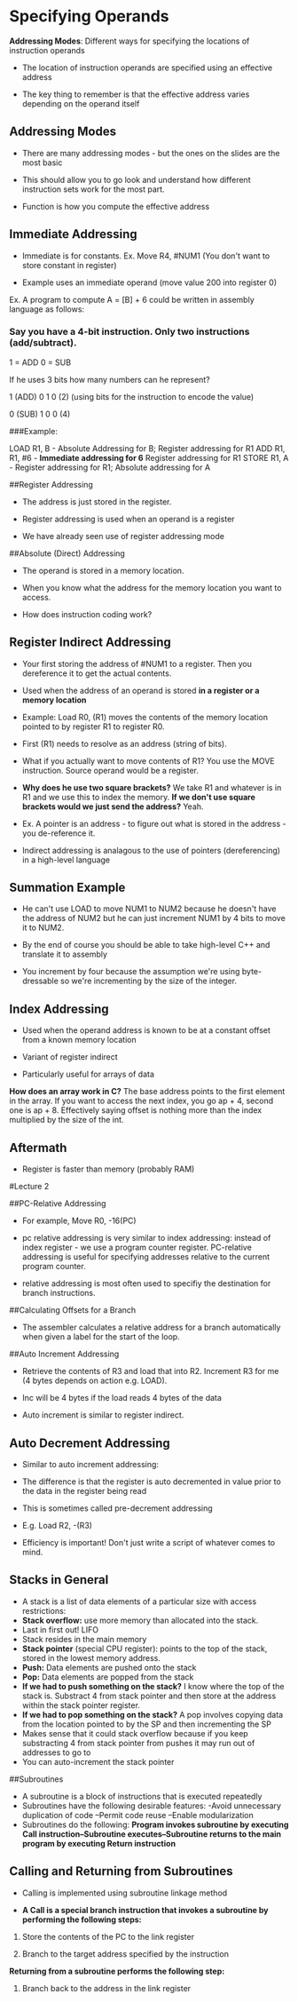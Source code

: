 # Specifying Operands

**Addressing Modes**: Different ways for specifying the locations of instruction operands

- The location of instruction operands are specified using an effective address

- The key thing to remember is that the effective address varies depending on the operand itself

## Addressing Modes

- There are many addressing modes - but the ones on the slides are the most basic

- This should allow you to go look and understand how different instruction sets work for the most part.

- Function is how you compute the effective address

## Immediate Addressing

- Immediate is for constants. Ex. Move R4, #NUM1 (You don't want to store constant in register)

- Example uses an immediate operand (move value 200 into register 0)

Ex. A program to compute A = [B] + 6 could be written in assembly language as follows:

### Say you have a 4-bit instruction. Only two instructions (add/subtract).

1 = ADD 0 = SUB

If he uses 3 bits how many numbers can he represent? 

1 (ADD) 0 1 0 (2) (using bits for the instruction to encode the value)

0 (SUB) 1 0 0 (4)

###Example:

LOAD R1, B - Absolute Addressing for B; Register addressing for R1
ADD R1, R1, #6 - **Immediate addressing for 6** Register addressing for R1
STORE R1, A - Register addressing for R1; Absolute addressing for A

##Register Addressing

- The address is just stored in the register. 

- Register addressing is used when an operand is a register

- We have already seen use of register addressing mode

##Absolute (Direct) Addressing

- The operand is stored in a memory location.

- When you know what the address for the memory location you want to access.

- How does instruction coding work? 

## Register Indirect Addressing

- Your first storing the address of #NUM1 to a register. Then you dereference it to get the actual contents.

- Used when the address of an operand is stored **in a register or a memory location**

- Example: Load R0, (R1) moves the contents of the memory location pointed to by register R1 to register R0. 

- First (R1) needs to resolve as an address (string of bits).

- What if you actually want to move contents of R1? You use the MOVE instruction. Source operand would be a register. 

- **Why does he use two square brackets?** We take R1 and whatever is in R1 and we use this to index the memory. **If we don't use square brackets would we just send the address?** Yeah.

- Ex. A pointer is an address - to figure out what is stored in the address - you de-reference it.

- Indirect addressing is analagous to the use of pointers (dereferencing) in a high-level language

## Summation Example

- He can't use LOAD to move NUM1 to NUM2 because he doesn't have the address of NUM2 but he can just increment NUM1 by 4 bits to move it to NUM2.

- By the end of course you should be able to take high-level C++ and translate it to assembly

- You increment by four because the assumption we're using byte-dressable so we're incrementing by the size of the integer.

## Index Addressing

- Used when the operand address is known to be at a constant offset from a known memory location

- Variant of register indirect

- Particularly useful for arrays of data

**How does an array work in C?** The base address points to the first element in the array. If you want to access the next index, you go ap + 4, second one is ap + 8. Effectively saying offset is nothing more than the index multiplied by the size of the int. 

## Aftermath

- Register is faster than memory (probably RAM)

#Lecture 2 

##PC-Relative Addressing

- For example, Move R0, -16(PC)

- pc relative addressing is very similar to index addressing: instead of index register - we use a program counter register. PC-relative addressing is useful for specifying addresses relative to the current program counter.

- relative addressing is most often used to specifiy the destination for branch instructions.

##Calculating Offsets for a Branch

- The assembler calculates a relative address for a branch automatically when given a label for the start of the loop.

##Auto Increment Addressing

- Retrieve the contents of R3 and load that into R2. Increment R3 for me (4 bytes depends on action e.g. LOAD).

- Inc will be 4 bytes if the load reads 4 bytes of the data

- Auto increment is similar to register indirect.
 
## Auto Decrement Addressing

- Similar to auto increment addressing:
- The difference is that the register is auto decremented in value prior to the data in the register being read

- This is sometimes called pre-decrement addressing

- E.g. Load R2, -(R3)

- Efficiency is important! Don't just write a script of whatever comes to mind.

## Stacks in General

- A stack is a list of data elements of a particular size with access restrictions:
- **Stack overflow:** use more memory than allocated into the stack.
- Last in first out! LIFO
- Stack resides in the main memory
- **Stack pointer** (special CPU register): points to the top of the stack, stored in the lowest memory address.
- **Push:** Data elements are pushed onto the stack
- **Pop:** Data elements are popped from the stack
- **If we had to push something on the stack?** I know where the top of the stack is. Substract 4 from stack pointer and then store at the address within the stack pointer register.
- **If we had to pop something on the stack?** A pop involves copying data from the location pointed to by the SP and then incrementing the SP
- Makes sense that it could stack overflow because if you keep substracting 4 from stack pointer from pushes it may run out of addresses to go to
- You can auto-increment the stack pointer

##Subroutines
- A subroutine is a block of instructions that is executed repeatedly
- Subroutines have the following desirable features:
  -Avoid unnecessary duplication of code
  –Permit code reuse
  –Enable modularization
- Subroutines do the following: **Program invokes subroutine by executing Call instruction–Subroutine executes–Subroutine returns to the main program by executing Return instruction**

## Calling and Returning from Subroutines

- Calling is implemented using subroutine linkage method


- **A Call is a special branch instruction that invokes a subroutine by performing the following steps:**

1. Store the contents of the PC to the link register

2. Branch to the target address specified by the instruction

**Returning from a subroutine performs the following step:**

1. Branch back to the address in the link register


